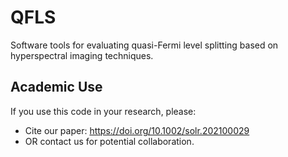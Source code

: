 # QFLS
Software tools for evaluating quasi-Fermi level splitting based on hyperspectral imaging techniques.

## Academic Use  
If you use this code in your research, please:  
- Cite our paper: https://doi.org/10.1002/solr.202100029
- OR contact us for potential collaboration.

